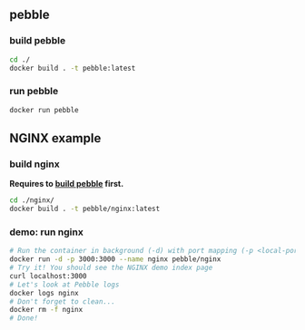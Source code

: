 ## pebble

### build pebble

```sh
cd ./
docker build . -t pebble:latest
```

### run pebble

```sh
docker run pebble
```

## NGINX example

### build nginx

**Requires to [build pebble](#build-pebble) first.**

```sh
cd ./nginx/
docker build . -t pebble/nginx:latest
```

### demo: run nginx

```sh
# Run the container in background (-d) with port mapping (-p <local-port>:<container-port>)
docker run -d -p 3000:3000 --name nginx pebble/nginx
# Try it! You should see the NGINX demo index page
curl localhost:3000
# Let's look at Pebble logs
docker logs nginx
# Don't forget to clean...
docker rm -f nginx
# Done!
```
